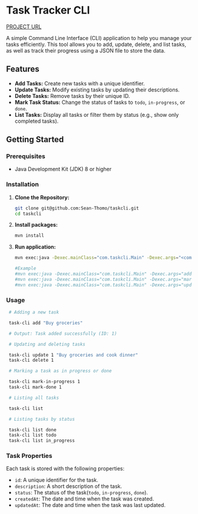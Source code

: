 # Task Tracker CLI

[PROJECT URL](https://roadmap.sh/projects/task-tracker)

A simple Command Line Interface (CLI) application to help you manage your tasks efficiently. This tool allows you to add, update, delete, and list tasks, as well as track their progress using a JSON file to store the data.

## Features

- **Add Tasks:** Create new tasks with a unique identifier.
- **Update Tasks:** Modify existing tasks by updating their descriptions.
- **Delete Tasks:** Remove tasks by their unique ID.
- **Mark Task Status:** Change the status of tasks to `todo`, `in-progress`, or `done`.
- **List Tasks:** Display all tasks or filter them by status (e.g., show only completed tasks).

## Getting Started

### Prerequisites

- Java Development Kit (JDK) 8 or higher

### Installation

1. **Clone the Repository:**

   ```bash
   git clone git@github.com:Sean-Thomo/taskcli.git
   cd taskcli
   ```

2. **Install packages:**

   ```bash
   mvn install
   ```

3. **Run application:**

   ```bash
   mvn exec:java -Dexec.mainClass="com.taskcli.Main" -Dexec.args="<command> '<args>'"

   #Example
   #mvn exec:java -Dexec.mainClass="com.taskcli.Main" -Dexec.args="add 'Buy Groceries'"
   #mvn exec:java -Dexec.mainClass="com.taskcli.Main" -Dexec.args="mark-in-progress 1"
   #mvn exec:java -Dexec.mainClass="com.taskcli.Main" -Dexec.args="update 1 'Buy groceries and cook dinner'"
   ```

### Usage

```bash
 # Adding a new task

 task-cli add "Buy groceries"

 # Output: Task added successfully (ID: 1)

 # Updating and deleting tasks

 task-cli update 1 "Buy groceries and cook dinner"
 task-cli delete 1

 # Marking a task as in progress or done

 task-cli mark-in-progress 1
 task-cli mark-done 1

 # Listing all tasks

 task-cli list

 # Listing tasks by status

 task-cli list done
 task-cli list todo
 task-cli list in_progress
```

### Task Properties

Each task is stored with the following properties:

- `id`: A unique identifier for the task.
- `description`: A short description of the task.
- `status`: The status of the task(`todo`, `in-progress`, `done`).
- `createdAt`: The date and time when the task was created.
- `updatedAt`: The date and time when the task was last updated.
